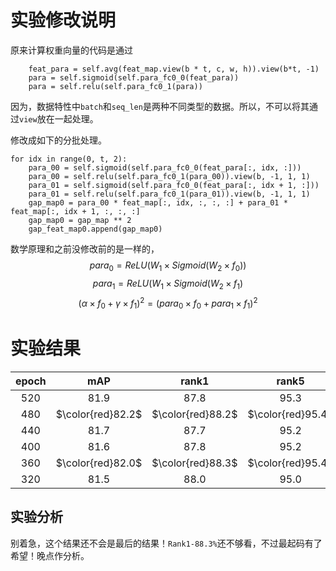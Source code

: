 # 实验修改说明



原来计算权重向量的代码是通过
```
	feat_para = self.avg(feat_map.view(b * t, c, w, h)).view(b*t, -1)
	para = self.sigmoid(self.para_fc0_0(feat_para))
	para = self.relu(self.para_fc0_1(para))
```
因为，数据特性中`batch`和`seq_len`是两种不同类型的数据。所以，不可以将其通过`view`放在一起处理。

修改成如下的分批处理。
```
for idx in range(0, t, 2):
	para_00 = self.sigmoid(self.para_fc0_0(feat_para[:, idx, :]))
	para_00 = self.relu(self.para_fc0_1(para_00)).view(b, -1, 1, 1)
	para_01 = self.sigmoid(self.para_fc0_0(feat_para[:, idx + 1, :]))
	para_01 = self.relu(self.para_fc0_1(para_01)).view(b, -1, 1, 1)
	gap_map0 = para_00 * feat_map[:, idx, :, :, :] + para_01 * feat_map[:, idx + 1, :, :, :]
	gap_map0 = gap_map ** 2
	gap_feat_map0.append(gap_map0)
```

数学原理和之前没修改前的是一样的， 
$$
para_0 = ReLU(W_1 \times Sigmoid(W_2 \times f_0)) \tag{1}
$$
$$
para_1 = ReLU(W_1 \times Sigmoid(W_2 \times f_1)  \tag{2}
$$
$$
(\alpha \times f_0 + \gamma \times f_1)^2 = (para_0 \times f_0 +para_1 \times f_1)^2 \tag{3}
$$


# 实验结果

|epoch|mAP|rank1|rank5|
|:--:|:--:|:--:|:--:|
|520|81.9|87.8|95.3|
|480|$\color{red}82.2$|$\color{red}88.2$|$\color{red}95.4$|
|440|81.7|87.7|95.2|
|400|81.6|87.8|95.2|
|360|$\color{red}82.0$|$\color{red}88.3$|$\color{red}95.4$|
|320|81.5|88.0|95.0|

## 实验分析

别着急，这个结果还不会是最后的结果！`Rank1-88.3%`还不够看，不过最起码有了希望！晚点作分析。

